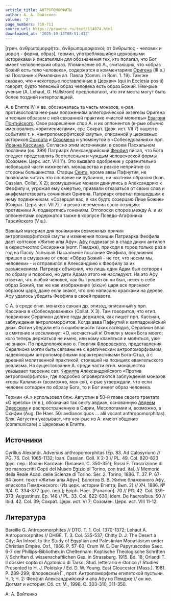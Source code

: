 ```yaml
---
article_title: АНТРОПОМОРФИТЫ
author: А. А. Войтенко
volume: '2'
page_numbers: 710-711
source_url: https://pravenc.ru/text/114074.html
downloaded_at: '2025-10-13T08:51:41Z'
---
```


[греч. ἀνθρωπομορφῆται,
ἀνθρωπομορφιανοί; от ἄνθρωπος - человек и μορφή - форма, образ], термин, употреблявшийся церковными историками и писателями для обозначения тех, кто полагал, что Бог имеет человеческий образ. Упоминание об А., считающих, что «образ Божий есть тело человека», содержатся в комментариях [Оригена](https://pravenc.ru/text/Ориген.html) (III в.) на Послание к Римлянам ап. Павла (Comm. in Rom. 1. 19). Там же сказано, что «некоторые поставленные в Церкви» (qui in Ecclesia positi) говорят, будто телесный образ человека есть образ Божий. Нек-рые ученые (A. Lehaut, G.
Hällström) предполагают, что эти места могут быть более поздней интерполяцией.

А. в Египте IV-V вв. обозначалась та часть монахов, к-рая противостояла нек-рым положениям аллегорической экзегезы Оригена и тесным образом с ней связанной практике «чистой молитвы» [Евагрия Понтийского](<https://pravenc.ru/text/Евагрий Понтийский.html>). Свое разрешение спор А. и их оппонентов (к-рые обычно именовались «оригиенистами», ср.: Сократ. Церк. ист. VII 7) нашел в событиях т. н. «антропоморфитской смуты», описанной у церковных историков [Сократа](https://pravenc.ru/text/Сократ.html) и [Созомена](https://pravenc.ru/text/Созомен.html) и упомянутой в «Собеседованиях» прп. [Иоанна Кассиана](<https://pravenc.ru/text/Иоанн Кассиан Римлянин.html>). Согласно этим источникам, в своем Пасхальном послании (ок. 399) Патриарх Александрийский [Феофил](https://pravenc.ru/text/Феофил.html) писал, что Бога следует представлять бестелесным и чуждым человеческой формы (Созомен. Церк. ист. VIII 11). Это вызвало одобрение у сравнительно небольшой части нижнеегип. монашества и резкое неприятие со стороны большинства. Старцы [Скита](https://pravenc.ru/text/Скита.html), кроме аввы Пафнутия, не позволили читать это послание ни публично, ни частным образом (Ioan. Cassian. Collat. X 2); возмущенные монахи двинулись в Александрию к Феофилу и, угрожая ему смертью, призвали отказаться от своих слов и анафематствовать сочинения Оригена. Патриарх ответил пришедшим к нему подвижникам: «Созерцая вас, я как будто созерцаю Лице Божие» (Сократ. Церк. ист. VII 7) - и резко переменил свою позицию: противники А. подверглись гонениям. Отголоски споров между А. и их оппонентами содержатся также в корпусе Псевдо-Агафоника Тарсийского (V в.).

Важный материал для понимания возможных причин антропоморфитской смуты и изменения позиции Патриарха Феофила дает коптское «Житие апы Афу». [Афу](https://pravenc.ru/text/Афу.html) подвизался в стаде диких антилоп в окрестностях Оксиринха (копт. Пемдже), приходя в город только раз в год на Пасху. Услышав Пасхальное послание Феофила, подвижник пришел в смущение от слов: «Образ Божий - не тот, что носим мы, человеки» - и отправился в Александрию к Феофилу за их разъяснением. Патриарх объяснил, что лишь один Адам был сотворен по образу и подобию, но дети Адама этого не наследуют. На это Афу ответил, что любой человек, как бы грешен он ни был, несет в себе образ Божий, так же как изображение (εἰκών) царя все признают образом царя, даже если знают, что оно написано красками на дереве. Афу удалось убедить Феофила в своей правоте.

С A. в среде егип. монахов связан др. эпизод, описанный у прп. Кассиана в «Собеседованиях» (Collat. X 3). Там говорится, что егип. подвижник Серапион долгие годы держался, как пишет прп. Кассиан, заблуждения антропоморфитов. Когда авва Пафнутий и каппадокийский диак. Фотин убедили его в ошибочности таких взглядов, Серапион впал в смятение и воскликнул: «О, несчастный я! Отняли у меня Бога моего; кого теперь держаться не имею, или кому кланяться и молиться, уже не знаю». По предположению о. Георгия [Флоровского](https://pravenc.ru/text/Флоровский.html), представления Серапиона могли быть связаны не с еретическим антропоморфизмом, наделяющим антропоморфными характеристиками Бога-Отца, а с древней молитвенной практикой, стоявшей на позициях евангельского реализма. На существование А. среди части егип. монашества указывает творение свт. [Кирилла](https://pravenc.ru/text/Кирилл.html) Александрийского «Против антропоморфитов», где подробно опровергаются заблуждения монахов «горы Каламон» (возможно, мон-ря), к-рые утверждали, что если человек сотворен по образу Бога, то и Бог имеет образ человека.

Термин «А.» использовал блж. Августин в 50-й главе своего трактата «О ересях» (V в.), обозначая так секту авдиан, основанную [Авдеем Эдесским](<https://pravenc.ru/text/Авдей Эдесский.html>) и распространенную в Сирии, Месопотамии и, возможно, в Скифии (Aug. De Haer. 50: avdianos quos ... alii vocant anthropomorphitas). Блж. Августин указывает, что нек-рые из А. имеют общение (communicare) с Церковью в Египте.

## Источники

Cyrillus Alexandr. Adversus anthropomorphitas (Ep. 83. Ad Calosyrium) // PG. 76. Col. 1065-1132; Ioan. Cassian. Coll. X 2-3 // PL. 49. Col. 820-823 (рус. пер.: Иоанн Кассиан. Писания. С. 350-351); Rossi F. Trascrizione di tre manoscritti Copti del Museo Egizio di Torino, con trad. ital. // Memorie della Reale Acad. delle Scienze di Torino. Ser. 2. Torino, 1886. T. 37. P. 67-84 [копт. текст «Жития апы Афу»]; Болотов В. В. Житие блаженного Афу, епископа Пемджеского: (Из церк. истории Египта; Вып. 2) // ХЧ. 1886. № 3/4. С. 334-377 [рус. пер.]; Epiph. Haer. [Panarion]. 70 // PG. 42. Col. 339-373; Augustinus. Ep. 148 // PL. 33. Col. 622-630; idem. De haeresibus. 50 // Ibid. 42. Col. 39; Сократ. Церк. ист. VI 7; Созомен. Церк. ист. VIII 11-12.

## Литература

Bareille G. Antropomorphites // DTC. Т. 1. Col. 1370-1372; Lehaut A. Antropomorphites // DHGE. T. 3. Col. 535-537; Chitty D. J. The Desert a City: An Introd. to the Study of Egyptian and Palestinian Monastisism under Christian Empire. Oxf., 1966. P. 57-60; Crum W. E. Der Papyruscodex Saec. 6-7 der Phillips-Bibliothek in Cheltenham: Koptische Theologische Schriften // Schriften d. wissenschaftlichen Ges. in Strassburg. 1915. Bd. 18; Orlandi T. Il dossier copto di Agatonico di Tarso: Stud. letterario e storico // Studies Presented to H. J. Polotsky / Ed. D. W. Young. East Gloucester (Mass.). 1981. P. 289-299; Флоровский Г., прот. Антропоморфиты египетской пустыни. Ч. 1; Ч. 2: Феофил Александрийский и апа Афу из Пемдже // он же. Догмат и история: Сб. ст. М., 1998. С. 303-310, 311-350.

А. А. Войтенко

